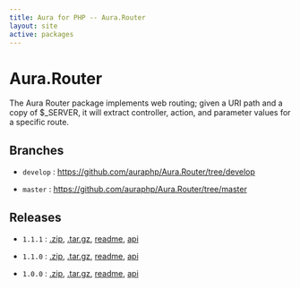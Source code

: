 ```yaml
---
title: Aura for PHP -- Aura.Router
layout: site
active: packages
---
```


Aura.Router
===========

The Aura Router package implements web routing; given a URI path and a copy of $_SERVER, it will extract controller, action, and parameter values for a specific route.

Branches
--------

- `develop` : <https://github.com/auraphp/Aura.Router/tree/develop>

- `master` : <https://github.com/auraphp/Aura.Router/tree/master>

Releases
--------

- `1.1.1` : [.zip](https://github.com/auraphp/Aura.Router/zipball/1.1.1), [.tar.gz](https://github.com/auraphp/Aura.Router/tarball/1.1.1), [readme](1.1.1/), [api](1.1.1/api/)

- `1.1.0` : [.zip](https://github.com/auraphp/Aura.Router/zipball/1.1.0), [.tar.gz](https://github.com/auraphp/Aura.Router/tarball/1.1.0), [readme](1.1.0/), [api](1.1.0/api/)

- `1.0.0` : [.zip](https://github.com/auraphp/Aura.Router/zipball/1.0.0), [.tar.gz](https://github.com/auraphp/Aura.Router/tarball/1.0.0), [readme](1.0.0/), [api](1.0.0/api/)
